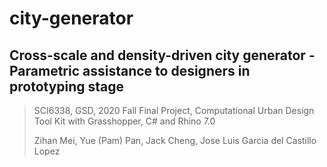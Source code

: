 # city-generator

## Cross-scale and density-driven city generator - Parametric assistance to designers in prototyping stage

> SCI6338, GSD, 2020 Fall Final Project, Computational Urban Design Tool Kit with Grasshopper, C# and Rhino 7.0
> 
> Zihan Mei, Yue (Pam) Pan, Jack Cheng, Jose Luis Garcia del Castillo Lopez

